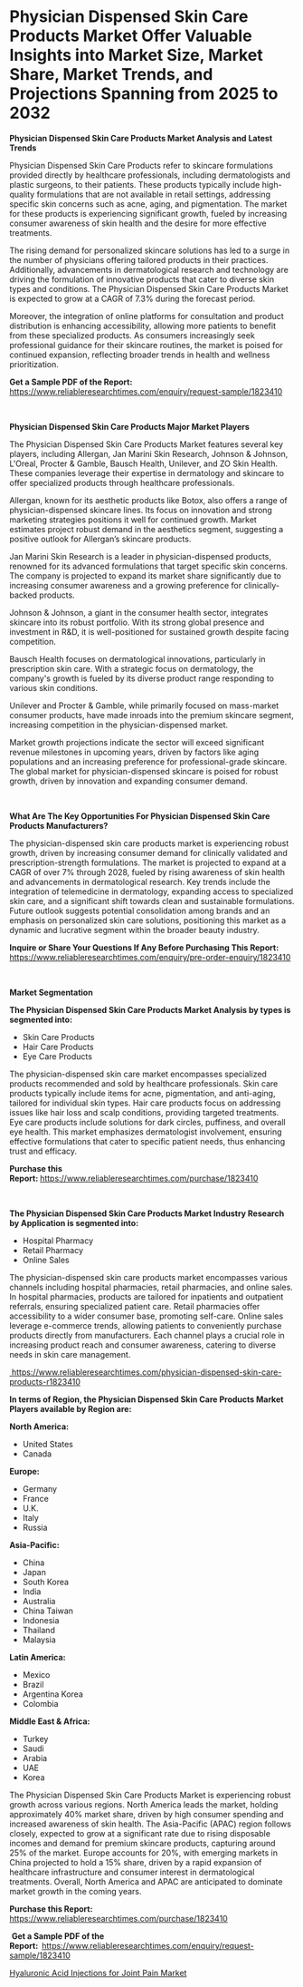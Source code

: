 <p><h1>Physician Dispensed Skin Care Products Market Offer Valuable Insights into Market Size, Market Share, Market Trends, and Projections Spanning from 2025 to 2032</h1></p><p><strong>Physician Dispensed Skin Care Products Market Analysis and Latest Trends</strong></p>
<p><p>Physician Dispensed Skin Care Products refer to skincare formulations provided directly by healthcare professionals, including dermatologists and plastic surgeons, to their patients. These products typically include high-quality formulations that are not available in retail settings, addressing specific skin concerns such as acne, aging, and pigmentation. The market for these products is experiencing significant growth, fueled by increasing consumer awareness of skin health and the desire for more effective treatments.</p><p>The rising demand for personalized skincare solutions has led to a surge in the number of physicians offering tailored products in their practices. Additionally, advancements in dermatological research and technology are driving the formulation of innovative products that cater to diverse skin types and conditions. The Physician Dispensed Skin Care Products Market is expected to grow at a CAGR of 7.3% during the forecast period. </p><p>Moreover, the integration of online platforms for consultation and product distribution is enhancing accessibility, allowing more patients to benefit from these specialized products. As consumers increasingly seek professional guidance for their skincare routines, the market is poised for continued expansion, reflecting broader trends in health and wellness prioritization.</p></p>
<p><strong>Get a Sample PDF of the Report:&nbsp;</strong> <a href="https://www.reliableresearchtimes.com/enquiry/request-sample/1823410?utm_campaign=2241&utm_medium=2&utm_source=Github&utm_content=ia&utm_term=08032025&utm_id=physician-dispensed-skin-care-products">https://www.reliableresearchtimes.com/enquiry/request-sample/1823410</a></p>
<p>&nbsp;</p>
<p><strong>Physician Dispensed Skin Care Products Major Market Players</strong></p>
<p><p>The Physician Dispensed Skin Care Products Market features several key players, including Allergan, Jan Marini Skin Research, Johnson & Johnson, L'Oreal, Procter & Gamble, Bausch Health, Unilever, and ZO Skin Health. These companies leverage their expertise in dermatology and skincare to offer specialized products through healthcare professionals.</p><p>Allergan, known for its aesthetic products like Botox, also offers a range of physician-dispensed skincare lines. Its focus on innovation and strong marketing strategies positions it well for continued growth. Market estimates project robust demand in the aesthetics segment, suggesting a positive outlook for Allergan’s skincare products.</p><p>Jan Marini Skin Research is a leader in physician-dispensed products, renowned for its advanced formulations that target specific skin concerns. The company is projected to expand its market share significantly due to increasing consumer awareness and a growing preference for clinically-backed products.</p><p>Johnson & Johnson, a giant in the consumer health sector, integrates skincare into its robust portfolio. With its strong global presence and investment in R&D, it is well-positioned for sustained growth despite facing competition.</p><p>Bausch Health focuses on dermatological innovations, particularly in prescription skin care. With a strategic focus on dermatology, the company's growth is fueled by its diverse product range responding to various skin conditions.</p><p>Unilever and Procter & Gamble, while primarily focused on mass-market consumer products, have made inroads into the premium skincare segment, increasing competition in the physician-dispensed market.</p><p>Market growth projections indicate the sector will exceed significant revenue milestones in upcoming years, driven by factors like aging populations and an increasing preference for professional-grade skincare. The global market for physician-dispensed skincare is poised for robust growth, driven by innovation and expanding consumer demand.</p></p>
<p>&nbsp;</p>
<p><strong>What Are The Key Opportunities For Physician Dispensed Skin Care Products Manufacturers?</strong></p>
<p><p>The physician-dispensed skin care products market is experiencing robust growth, driven by increasing consumer demand for clinically validated and prescription-strength formulations. The market is projected to expand at a CAGR of over 7% through 2028, fueled by rising awareness of skin health and advancements in dermatological research. Key trends include the integration of telemedicine in dermatology, expanding access to specialized skin care, and a significant shift towards clean and sustainable formulations. Future outlook suggests potential consolidation among brands and an emphasis on personalized skin care solutions, positioning this market as a dynamic and lucrative segment within the broader beauty industry.</p></p>
<p><strong>Inquire or Share Your Questions If Any Before Purchasing This Report:</strong> <a href="https://www.reliableresearchtimes.com/enquiry/pre-order-enquiry/1823410?utm_campaign=2241&utm_medium=2&utm_source=Github&utm_content=ia&utm_term=08032025&utm_id=physician-dispensed-skin-care-products">https://www.reliableresearchtimes.com/enquiry/pre-order-enquiry/1823410</a></p>
<p>&nbsp;</p>
<p><strong>Market Segmentation</strong></p>
<p><strong>The Physician Dispensed Skin Care Products Market Analysis by types is segmented into:</strong></p>
<p><ul><li>Skin Care Products</li><li>Hair Care Products</li><li>Eye Care Products</li></ul></p>
<p><p>The physician-dispensed skin care market encompasses specialized products recommended and sold by healthcare professionals. Skin care products typically include items for acne, pigmentation, and anti-aging, tailored for individual skin types. Hair care products focus on addressing issues like hair loss and scalp conditions, providing targeted treatments. Eye care products include solutions for dark circles, puffiness, and overall eye health. This market emphasizes dermatologist involvement, ensuring effective formulations that cater to specific patient needs, thus enhancing trust and efficacy.</p></p>
<p><strong>Purchase this Report:&nbsp;</strong><a href="https://www.reliableresearchtimes.com/purchase/1823410?utm_campaign=2241&utm_medium=2&utm_source=Github&utm_content=ia&utm_term=08032025&utm_id=physician-dispensed-skin-care-products">https://www.reliableresearchtimes.com/purchase/1823410</a></p>
<p>&nbsp;</p>
<p><strong>The Physician Dispensed Skin Care Products Market Industry Research by Application is segmented into:</strong></p>
<p><ul><li>Hospital Pharmacy</li><li>Retail Pharmacy</li><li>Online Sales</li></ul></p>
<p><p>The physician-dispensed skin care products market encompasses various channels including hospital pharmacies, retail pharmacies, and online sales. In hospital pharmacies, products are tailored for inpatients and outpatient referrals, ensuring specialized patient care. Retail pharmacies offer accessibility to a wider consumer base, promoting self-care. Online sales leverage e-commerce trends, allowing patients to conveniently purchase products directly from manufacturers. Each channel plays a crucial role in increasing product reach and consumer awareness, catering to diverse needs in skin care management.</p></p>
<p><a href="https://www.reliableresearchtimes.com/physician-dispensed-skin-care-products-r1823410?utm_campaign=2241&utm_medium=2&utm_source=Github&utm_content=ia&utm_term=08032025&utm_id=physician-dispensed-skin-care-products">&nbsp;https://www.reliableresearchtimes.com/physician-dispensed-skin-care-products-r1823410</a></p>
<p><strong>In terms of Region, the Physician Dispensed Skin Care Products Market Players available by Region are:</strong></p>
<p>
    <p> <strong> North America: </strong>
        <ul>
            <li>United States</li>
            <li>Canada</li>
        </ul>
        </p> 
    <p> <strong> Europe: </strong>
        <ul>
            <li>Germany</li>
            <li>France</li>
            <li>U.K.</li>
            <li>Italy</li>
            <li>Russia</li>
        </ul>
        </p> 
    <p> <strong> Asia-Pacific: </strong>
        <ul>
            <li>China</li>
            <li>Japan</li>
            <li>South Korea</li>
            <li>India</li>
            <li>Australia</li>
            <li>China Taiwan</li>
            <li>Indonesia</li>
            <li>Thailand</li>
            <li>Malaysia</li>
        </ul>
        </p> 
    <p> <strong> Latin America: </strong>
        <ul>
            <li>Mexico</li>
            <li>Brazil</li>
            <li>Argentina Korea</li>
            <li>Colombia</li>
        </ul>
        </p> 
    <p> <strong> Middle East & Africa: </strong>
        <ul>
            <li>Turkey</li>
            <li>Saudi</li>
            <li>Arabia</li>
            <li>UAE</li>
            <li>Korea</li>
        </ul>
    </p>
    </p>
<p><p>The Physician Dispensed Skin Care Products Market is experiencing robust growth across various regions. North America leads the market, holding approximately 40% market share, driven by high consumer spending and increased awareness of skin health. The Asia-Pacific (APAC) region follows closely, expected to grow at a significant rate due to rising disposable incomes and demand for premium skincare products, capturing around 25% of the market. Europe accounts for 20%, with emerging markets in China projected to hold a 15% share, driven by a rapid expansion of healthcare infrastructure and consumer interest in dermatological treatments. Overall, North America and APAC are anticipated to dominate market growth in the coming years.</p></p>
<p><strong>Purchase this Report: </strong><a href="https://www.reliableresearchtimes.com/purchase/1823410?utm_campaign=2241&utm_medium=2&utm_source=Github&utm_content=ia&utm_term=08032025&utm_id=physician-dispensed-skin-care-products">https://www.reliableresearchtimes.com/purchase/1823410</a></p>
<p>&nbsp;<strong>Get a Sample PDF of the Report:&nbsp;&nbsp;</strong><a href="https://www.reliableresearchtimes.com/enquiry/request-sample/1823410?utm_campaign=2241&utm_medium=2&utm_source=Github&utm_content=ia&utm_term=08032025&utm_id=physician-dispensed-skin-care-products">https://www.reliableresearchtimes.com/enquiry/request-sample/1823410</a></p>
<p><strong></strong></p>
<p><p><a href="https://github.com/GenaGaines34/Market-Research-Report-List-2/blob/main/hyaluronic-acid-injections-for-joint-pain-market.md?utm_campaign=2241&utm_medium=2&utm_source=Github&utm_content=ia&utm_term=08032025&utm_id=physician-dispensed-skin-care-products">Hyaluronic Acid Injections for Joint Pain Market</a></p></p>